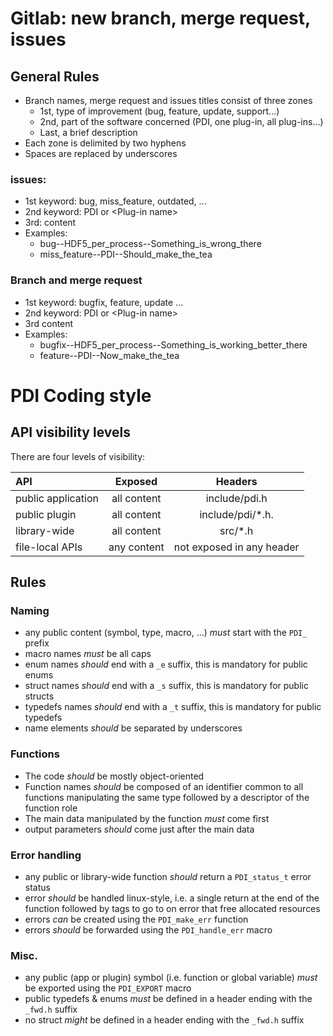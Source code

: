 # Gitlab: new branch, merge request, issues

## General Rules
 * Branch names, merge request and issues titles consist of three zones
    * 1st, type of improvement (bug, feature, update, support...)
    * 2nd, part of the software concerned (PDI, one plug-in, all plug-ins...)
    * Last, a brief description 
 * Each zone is delimited by two hyphens
 * Spaces are replaced by underscores
 
### issues:
 * 1st keyword: bug, miss_feature, outdated, ...
 * 2nd keyword: PDI or \<Plug-in name\> 
 * 3rd: content
 * Examples:
     *  bug--HDF5_per_process--Something_is_wrong_there
     *  miss_feature--PDI--Should_make_the_tea

### Branch and merge request
 * 1st keyword: bugfix, feature, update ...
 * 2nd keyword: PDI or \<Plug-in name\>
 * 3rd content
 * Examples:
     *  bugfix--HDF5_per_process--Something_is_working_better_there
     *  feature--PDI--Now_make_the_tea



# PDI Coding style

## API visibility levels

There are four levels of visibility:

| **API**                |  **Exposed**  | **Headers**         |
| :--------------------  |:-------------:| :--------------:|
|  public application    |  all content  | include/pdi.h   |
|  public plugin         |  all content  | include/pdi/*.h.|
|  library-wide          |  all content  | src/*.h         |
|  file-local APIs       |  any content  |  not exposed in any header  |


## Rules

### Naming

* any public content (symbol, type, macro, ...) *must* start with the `PDI_` prefix
* macro names *must* be all caps
* enum names *should* end with a `_e` suffix, this is mandatory for public enums
* struct names *should* end with a `_s` suffix, this is mandatory for public structs
* typedefs names  *should* end with a `_t` suffix, this is mandatory for public typedefs
* name elements *should* be separated by underscores

### Functions

* The code *should* be mostly object-oriented
* Function names *should* be composed of an identifier common to all functions manipulating the same type followed by a descriptor of the function role
* The main data manipulated by the function *must* come first
* output parameters *should* come just after the main data

### Error handling

* any public or library-wide function *should* return a `PDI_status_t` error status
* error *should* be handled linux-style, i.e. a single return at the end of the function followed by tags to go to on error that free allocated resources
* errors *can* be created using the `PDI_make_err` function
* errors *should* be forwarded using the `PDI_handle_err` macro

### Misc.

* any public (app or plugin) symbol (i.e. function or global variable) *must* be exported using the `PDI_EXPORT` macro
* public typedefs & enums *must* be defined in a header ending with the `_fwd.h` suffix
* no struct *might* be defined in a header ending with the `_fwd.h` suffix

